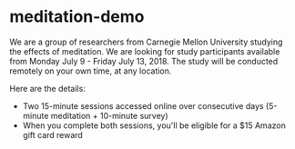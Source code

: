 # meditation-demo

We are a group of researchers from Carnegie Mellon University studying the effects of meditation. We are looking for study participants available from Monday July 9 - Friday July 13, 2018. The study will be conducted remotely on your own time, at any location.

Here are the details: 
- Two 15-minute sessions accessed online over consecutive days (5-minute meditation + 10-minute survey)
- When you complete both sessions, you'll be eligible for a $15 Amazon gift card reward
